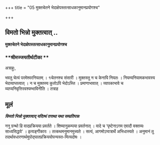 +++
title = "05 मुक्तचेतने भेदाक्षेपस्तत्साधकानुमानप्रयोगश्च"

+++


## विमतो भिन्नो मुक्तत्वात् ..

**मुक्तचेतने भेदाक्षेपस्तत्साधकानुमानप्रयोगश्च**

### **श्रीमज्जयतीर्थटीका **

अत्राहुः,

भवतु चेत्यं परमेश्वरनियतम् । १चेतनश्च संसारी । मुक्तस्तु न च केनापि नियतः । नियम्यनियामकभावस्य भेदव्याप्तत्वात् । न च मुक्तस्य कुतोऽपि भेदोऽस्ति । प्रमाणाभावात् । व्यापकाभावे च व्याप्यनिवृत्तिरवश्यम्भाविनीति । तत्राह

## **मूलं**

***विमतो भिन्नो मुक्तत्वाद् यदित्थं तत्तथा यथा सम्प्रतिपन्नः***

ननु ग्रन्थो हि वादप्रक्रियया प्रवर्तते । शिष्यानुकम्पया प्रवर्तनात् । वादे च ‘पृष्टेनाऽगम एवादौ वक्तव्यः साध्यसिद्धये’ । इत्यङ्गीकारः । तत्कथमनुमानमुच्यते । सत्यं, आगमोऽप्यत्रार्थे अभिधास्यते । अनुमानं तु तदर्थावधारणार्थमुपोद्घातप्रक्रिययोपन्यस्त-मित्यदोषः ।

